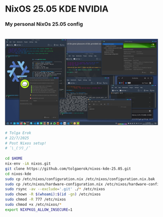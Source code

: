 

# NixOS 25.05 KDE NVIDIA
### My personal NixOs 25.05 config
#

![Desktop](screenshots/desktop.png)

```bash
# Tolga Erok
# 22/7/2025
# Post Nixos setup!
# ¯\_(ツ)_/¯

cd $HOME
nix-env -iA nixos.git
git clone https://github.com/tolgaerok/nixos-kde-25.05.git
cd nixos-kde
sudo cp /etc/nixos/configuration.nix /etc/nixos/configuration.nix.bak
sudo cp /etc/nixos/hardware-configuration.nix /etc/nixos/hardware-configuration.nix.bak
sudo rsync -av --exclude='.git' ./* /etc/nixos
sudo chown -R $(whoami):$(id -gn) /etc/nixos
sudo chmod -R 777 /etc/nixos
sudo chmod +x /etc/nixos/*
export NIXPKGS_ALLOW_INSECURE=1
```
